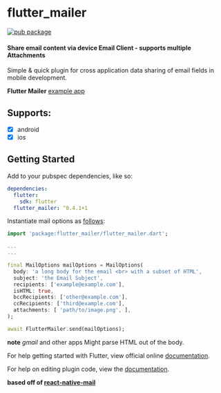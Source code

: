 # flutter_mailer

[![pub package](https://img.shields.io/pub/v/flutter_mailer.svg)](https://pub.dartlang.org/packages/flutter_mailer)

#### Share email content via device Email Client - supports multiple Attachments

Simple & quick plugin for cross application data sharing of email fields in mobile development. 

**Flutter Mailer** [example app](https://github.com/JaysQubeXon/flutter_mailer/blob/master/example/README.md)

## Supports:

- [x] android
- [x] ios

## Getting Started

Add to your pubspec dependencies, like so: 

```yaml
dependencies:
  flutter:
    sdk: flutter
  flutter_mailer: ^0.4.1+1

```
Instantiate mail options as [follows](https://github.com/JaysQubeXon/flutter_mailer/blob/master/example/lib/main.dart#L29):

```dart
import 'package:flutter_mailer/flutter_mailer.dart';

...
...

final MailOptions mailOptions = MailOptions(
  body: 'a long body for the email <br> with a subset of HTML',
  subject: 'the Email Subject',
  recipients: ['example@example.com'],
  isHTML: true,
  bccRecipients: ['other@example.com'],
  ccRecipients: ['third@example.com'],
  attachments: [ 'path/to/image.png', ],
);

await FlutterMailer.send(mailOptions);

```

**note** _gmail_ and other apps Might parse HTML out of the body.

For help getting started with Flutter, view official online
[documentation](https://flutter.io/).

For help on editing plugin code, view the [documentation](https://flutter.io/platform-plugins/#edit-code).

**based off of [react-native-mail](https://github.com/chirag04/react-native-mail)**
